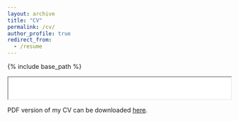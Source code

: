 ```yaml
---
layout: archive
title: "CV"
permalink: /cv/
author_profile: true
redirect_from:
  - /resume
---
```


{% include base_path %}

<iframe src="CV_BowenZhu.pdf" width="100%" height="50vh">
    <p>Your browser does not support the PDF viewer. Please <a href="https://github.com/bwzhu00/bwzhu00.github.io/blob/8785f1f58f9c8d6f671e8dc674a14bb594af74e4/CV_BowenZhu.pdf">click here</a> to download the PDF.</p>
</iframe>

PDF version of my CV can be downloaded [here](CV_BowenZhu.pdf).




<!--
Education
======
* B.Eng. Internet of Things Engineering, Central South University, 2022
* Master of Computer Science, North Carolina State University, 2024 (Expected)

Experience
======
* Summer 2021: Backend Developer
  * Kunshan Briup Software Technology, Kunshan, China
  * Duties included: Tagging issues
  

* 2020 - 2021: Research Assistant
  * Central South University University, Changsha, China
  * Supervisor: Prof. Xiyao Liu

Publications
======
  <ul>{% for post in site.publications %}
    {% include archive-single-cv.html %}
  {% endfor %}</ul>
  
Talks
======
  <ul>{% for post in site.talks %}
    {% include archive-single-talk-cv.html %}
  {% endfor %}</ul>
  
Teaching
======
  <ul>{% for post in site.teaching %}
    {% include archive-single-cv.html %}
  {% endfor %}</ul>
  
Service and leadership
======
* Currently signed in to 43 different slack teams
-->